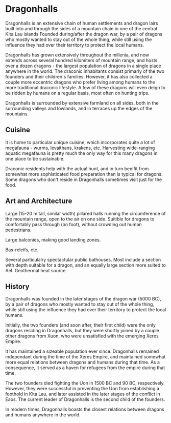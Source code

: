 # Dragonhalls

Dragonhalls is an extensive chain of human settlements and dragon lairs built into and through the sides of a mountain chain in one of the central Kita Lau islands
Founded during/after the dragon war, by a pair of dragons who mostly wanted to stay out of the whole thing, while still using the influence they had over their territory to protect the local humans.

Dragonhalls has grown extensively throughout the millenia, and now extends across several hundred kilomiters of mountain range, and hosts over a dozen dragons - 
the largest population of dragons in a single place anywhere in the world. The draconic inhabitants consist primarly of the two founders and their children's families. 
However, it has also collected a couple more eccentric dragons who prefer living among humans to the more traditional draconic lifestyle.
A few of these dragons will even deign to be ridden by humans on a regular basis, most often on hunting trips.

Dragonhalls is surrounded by extensive farmland on all sides, both in the surrounding valleys and lowlands, and in terraces up the edges of the mountains.

## Cuisine
It is home to particular unique cuisine, which incorporates quite a lot of megafauna - wurms, levaithans, krakens, etc. 
Harvesting wide-ranging aquatic megafauna is pretty much the only way for this many dragons in one place to be sustainable.

Draconic residents help with the actual hunt, and in turn benifit from somewhat more sophisticated food preparation than is typical for dragons.
Some dragons who don't reside in Dragonhalls sometimes visit just for the food.

## Art and Architecture

Large (15-20 m tall, similar width) pillared halls running the circumference of the mountain range, open to the air on one side.
Suitible for dragons to comfortably pass through (on foot), without crowding out human pedestrians.

Large balconies, making good landing zones.

Bas-releifs, etc.

Several particulalry spectactular public bathouses. 
Most include a section with depth suitable for a dragon, and an equally large section more suited to Ael.
Geothermal heat source.

## History

Dragonhalls was founded in the later stages of the dragon war (5000 BC), by a pair of dragons who mostly wanted to stay out of the whole thing, 
while still using the influence they had over their territory to protect the local humans.

Initially, the two founders (and soon after, their first child) were the only dragons residing in Dragonhalls, but they were shortly joined by a couple other dragons from Xuon, 
who were unsatisfied with the emerging Xeres Empire.

It has maintained a sizeable population ever since. Dragonhalls remained independant during the time of the Xeres Empire, and maintained somewhat more equal relations between dragons and humans during that time.
As a consequence, it served as a haven for refugees from the empire during that time.

The two founders died fighting the Uon in 1500 BC and 90 BC, respectively. However, they were successful in preventing the Uon from establishing a foothold in Kita Lau, and later assisted in the later stages of the conflict in Eaos.
The current leader of Dragonhalls is the second child of the founders.

In modern times, Dragonhalls boasts the closest relations between dragons and humans anywhere in the world.
